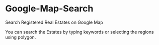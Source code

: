 # Google-Map-Search
Search Registered Real Estates on Google Map

You can search the Estates by typing keywords or selecting the regions using polygon.


